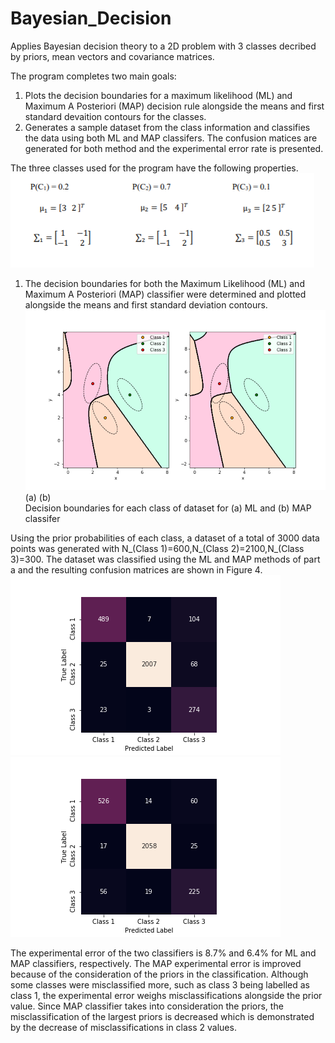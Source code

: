 # Bayesian_Decision
Applies Bayesian decision  theory to a 2D problem with 3 classes decribed by priors, mean vectors and covariance matrices. 

The program completes two main goals:
  1) Plots the decision boundaries for a maximum likelihood (ML) and Maximum A Posteriori (MAP) decision rule alongside the means and first standard devaition contours for the classes.
  2) Generates a sample dataset from the class information and classifies the data using both ML and MAP classifers. The confusion matices are generated for both method and the experimental error rate is presented. 
  
The three classes used for the program have the following properties.
![](Figures/Capture.PNG)

1) The decision boundaries for both the Maximum Likelihood (ML) and Maximum A Posteriori (MAP) classifier were determined and plotted alongside the means and first standard deviation contours.
![](Figures/Q2parta_NEW1.png)
(a) (b)  
Decision boundaries for each class of dataset for (a) ML and (b) MAP classifer

Using the prior probabilities of each class, a dataset of a total of 3000 data points was generated with N_(Class 1)=600,N_(Class 2)=2100,N_(Class 3)=300. The dataset was classified using the ML and MAP methods of part a and the resulting confusion matrices are shown in Figure 4.
![](Figures/heatmap_1.png)    ![](Figures/heatmap_2.png)

The experimental error of the two classifiers is 8.7% and 6.4% for ML and MAP classifiers, respectively. The MAP experimental error is improved because of the consideration of the priors in the classification. Although some classes were misclassified more, such as class 3 being labelled as class 1, the experimental error weighs misclassifications alongside the prior value. Since MAP classifier takes into consideration the priors, the misclassification of the largest priors is decreased which is demonstrated by the decrease of misclassifications in class 2 values. 
